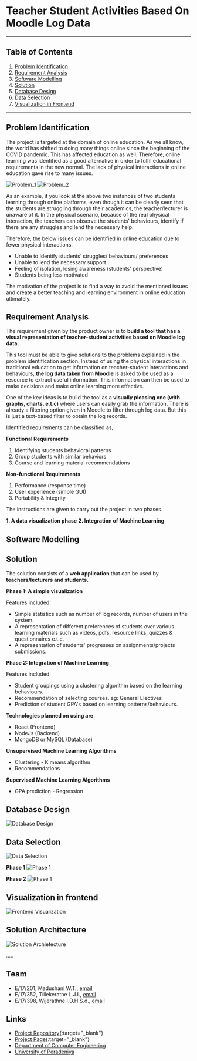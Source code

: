 
# Teacher Student Activities Based On Moodle Log Data
---

## Table of Contents
1. [Problem Identification](#problem-identification)
2. [Requirement Analysis](#requirement-analysis)
3. [Software Modelling](#software-modelling)
4. [Solution](#solution)
5. [Database Design](#database-design)
6. [Data Selection](#data-selection)
7. [Visualization in Frontend](#visulization-in-frontend)

---

## Problem Identification

 The project is targeted at the domain of online education. As we all know, the world has shifted to doing many things online since the beginning of the COVID pandemic. This has affected education as well. Therefore, online learning was identified as a good alternative in order to fulfil educational requirements in the new normal. The lack of physical interactions in online education gave rise to many issues.
 
 ![Problem_1](./images/problem_1.png)
 ![Problem_2](./images/problem_2.png)

 As an example, if you look at the above two instances of two students learning through online platforms, even though it can be clearly seen that the students are struggling through their academics, the teacher/lecturer is unaware of it. In the physical scenario, because of the real physical interaction, the teachers can observe the students' behaviours, identify if there are any struggles and lend the necessary help.
 
Therefore, the below issues can be identified in online education due to fewer physical interactions.

- Unable to Identify students’ struggles/ behaviours/ preferences
- Unable to lend the necessary support
- Feeling of isolation, losing awareness (students' perspective)
- Students being less motivated

The motivation of the project is to find a way to avoid the mentioned issues and create a better teaching and learning environment in online education ultimately.

## Requirement Analysis
The requirement given by the product owner is to **build a tool that has a visual representation of teacher-student activities based on Moodle log data.**

This tool must be able to give solutions to the problems explained in the problem identification section. Instead of using the physical interactions in traditional education to get information on teacher-student interactions and behaviours, **the log data taken from Moodle** is asked to be used as a resource to extract useful information. This information can then be used to make decisions and make online learning more effective.

One of the key ideas is to build the tool as a **visually pleasing one (with graphs, charts, e.t.c)** where users can easily grab the information. There is already a filtering option given in Moodle to filter through log data. But this is just a text-based filter to obtain the log records.

Identified requirements can be classified as,

**Functional Requirements**

1. Identifying students behavioral patterns
2. Group students with similar behaviors
3. Course and learning material recommendations

**Non-functional Requirements**

1. Performance (response time)
2. User experience (simple GUI)
3. Portability & Integrity

The instructions are given to carry out the project in two phases.

**1. A data visualization phase**
**2. Integration of Machine Learning**

## Software Modelling

## Solution

The solution consists of a **web application** that can be used by **teachers/lecturers and students.**

**Phase 1: A simple visualization**

Features included:

- Simple statistics such as number of log records, number of users in the system.
- A representation of different preferences of students over various learning materials such as videos, pdfs, resource links, quizzes & questionnaires e.t.c.
- A representation of students' progresses on assignments/projects submissions.

**Phase 2: Integration of Machine Learning**

Features included:

- Student groupings using a clustering algorithm based on the learning behaviours.
- Recommendation of selecting courses. eg: General Electives
- Prediction of student GPA's based on learning patterns/behaviours.

**Technologies planned on using are**

- React (Frontend)
- NodeJs (Backend)
- MongoDB or MySQL (Database)

**Unsupervised Machine Learning Algorithms**

- Clustering - K means algorithm
- Recommendations 

**Supervised Machine Learning Algorithms**

- GPA prediction - Regression

## Database Design
![Database Design ](./images/dbDesign.png)

## Data Selection
![Data Selection](./images/dataSelection.png)

**Phase 1**
![Phase 1](./images/dataPhase_1.png)

**Phase 2**
![Phase 1](./images/dataPhase_2.jpg)

## Visualization in frontend
![Frontend Visualization](./images/frontend.png)

## Solution Architecture
![Solution Archietecture](./images/archi.png)


.....

## Team
-  E/17/201, Madushani W.T., [email](mailto:e17201@eng.pdn.ac.lk)
-  E/17/352, Tillekeratne L.J.I., [email](mailto:e17352@eng.pdn.ac.lk)
-  E/17/398, Wijerathne I.D.H.S.d., [email](mailto:e17398@eng.pdn.ac.lk)

## Links

- [Project Repository](https://github.com/cepdnaclk/e17-co328-Visualization-of-Teacher-Student-Activities){:target="_blank"}
- [Project Page](https://github.com/cepdnaclk/e17-co328-Visualization-of-Teacher-Student-Activities/deployments){:target="_blank"}
- [Department of Computer Engineering](http://www.ce.pdn.ac.lk/)
- [University of Peradeniya](https://eng.pdn.ac.lk/)


[//]: # (Please refer this to learn more about Markdown syntax)
[//]: # (https://github.com/adam-p/markdown-here/wiki/Markdown-Cheatsheet)
